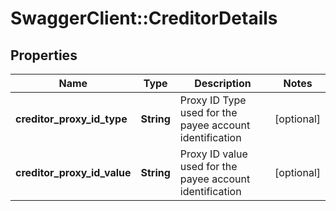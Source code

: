 # SwaggerClient::CreditorDetails

## Properties
Name | Type | Description | Notes
------------ | ------------- | ------------- | -------------
**creditor_proxy_id_type** | **String** | Proxy ID Type used for the payee account identification | [optional] 
**creditor_proxy_id_value** | **String** | Proxy ID value used for the payee account identification | [optional] 

